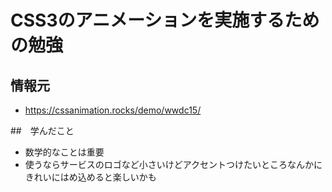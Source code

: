 # CSS3のアニメーションを実施するための勉強

## 情報元
* https://cssanimation.rocks/demo/wwdc15/

##　学んだこと
* 数学的なことは重要
* 使うならサービスのロゴなど小さいけどアクセントつけたいところなんかにきれいにはめ込めると楽しいかも
